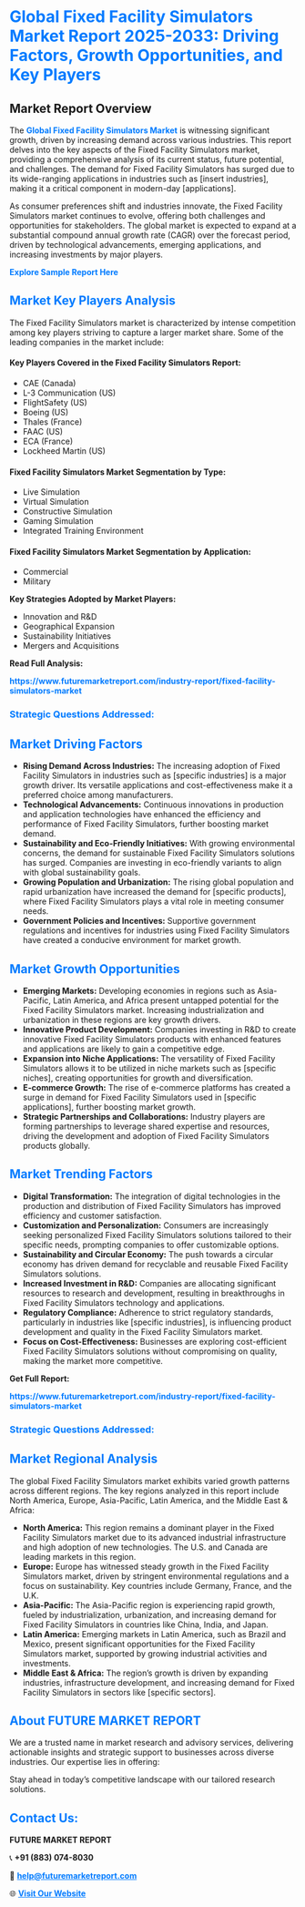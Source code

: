 <h1 style="color: #007BFF;">Global Fixed Facility Simulators Market Report 2025-2033: Driving Factors, Growth Opportunities, and Key Players</h1>

<section id="overview">
<h2>Market Report Overview</h2>
<p>The <a href="https://www.futuremarketreport.com/industry-report/fixed-facility-simulators-market" style="color: #007BFF; text-decoration: none;"><strong>Global Fixed Facility Simulators Market</strong></a> is witnessing significant growth, driven by increasing demand across various industries. This report delves into the key aspects of the Fixed Facility Simulators market, providing a comprehensive analysis of its current status, future potential, and challenges. The demand for Fixed Facility Simulators has surged due to its wide-ranging applications in industries such as [insert industries], making it a critical component in modern-day [applications].</p>
<p>As consumer preferences shift and industries innovate, the Fixed Facility Simulators market continues to evolve, offering both challenges and opportunities for stakeholders. The global market is expected to expand at a substantial compound annual growth rate (CAGR) over the forecast period, driven by technological advancements, emerging applications, and increasing investments by major players.</p>
</section>

<section id="overview">
<p><a href="https://www.futuremarketreport.com/request-sample/reportId=53089" style="color: #007BFF; text-decoration: none;"><strong>Explore Sample Report Here</strong></a></p>
</section>

<section id="key-players">
<h2 style="color: #007BFF;">Market Key Players Analysis</h2>
<p>The Fixed Facility Simulators market is characterized by intense competition among key players striving to capture a larger market share. Some of the leading companies in the market include:</p>
<h4>Key Players Covered in the Fixed Facility Simulators Report:</h4>
<ul><li>CAE (Canada)</li><li>L-3 Communication (US)</li><li>FlightSafety (US)</li><li>Boeing (US)</li><li>Thales (France)</li><li>FAAC (US)</li><li>ECA (France)</li><li>Lockheed Martin (US)</li></ul>
<h4>Fixed Facility Simulators Market Segmentation by Type:</h4>
<ul><li>Live Simulation</li><li>Virtual Simulation</li><li>Constructive Simulation</li><li>Gaming Simulation</li><li>Integrated Training Environment</li></ul>

<h4>Fixed Facility Simulators Market Segmentation by Application:</h4>
<ul><li>Commercial</li><li>Military</li></ul>
<p><strong>Key Strategies Adopted by Market Players:</strong></p>
<ul>
<li>Innovation and R&D</li>
<li>Geographical Expansion</li>
<li>Sustainability Initiatives</li>
<li>Mergers and Acquisitions</li>
</ul>
</section>

<section>
<p><strong>Read Full Analysis: </strong></p><a href="https://www.futuremarketreport.com/industry-report/fixed-facility-simulators-market" style="color: #007BFF; text-decoration: none;"><strong>https://www.futuremarketreport.com/industry-report/fixed-facility-simulators-market</strong></a>
<h3 style="color: #007BFF;">Strategic Questions Addressed:</h3>
</section>

<section id="driving-factors">
<h2 style="color: #007BFF;">Market Driving Factors</h2>
<ul>
<li><strong>Rising Demand Across Industries:</strong> The increasing adoption of Fixed Facility Simulators in industries such as [specific industries] is a major growth driver. Its versatile applications and cost-effectiveness make it a preferred choice among manufacturers.</li>
<li><strong>Technological Advancements:</strong> Continuous innovations in production and application technologies have enhanced the efficiency and performance of Fixed Facility Simulators, further boosting market demand.</li>
<li><strong>Sustainability and Eco-Friendly Initiatives:</strong> With growing environmental concerns, the demand for sustainable Fixed Facility Simulators solutions has surged. Companies are investing in eco-friendly variants to align with global sustainability goals.</li>
<li><strong>Growing Population and Urbanization:</strong> The rising global population and rapid urbanization have increased the demand for [specific products], where Fixed Facility Simulators plays a vital role in meeting consumer needs.</li>
<li><strong>Government Policies and Incentives:</strong> Supportive government regulations and incentives for industries using Fixed Facility Simulators have created a conducive environment for market growth.</li>
</ul>
</section>

<section id="growth-opportunities">
<h2 style="color: #007BFF;">Market Growth Opportunities</h2>
<ul>
<li><strong>Emerging Markets:</strong> Developing economies in regions such as Asia-Pacific, Latin America, and Africa present untapped potential for the Fixed Facility Simulators market. Increasing industrialization and urbanization in these regions are key growth drivers.</li>
<li><strong>Innovative Product Development:</strong> Companies investing in R&D to create innovative Fixed Facility Simulators products with enhanced features and applications are likely to gain a competitive edge.</li>
<li><strong>Expansion into Niche Applications:</strong> The versatility of Fixed Facility Simulators allows it to be utilized in niche markets such as [specific niches], creating opportunities for growth and diversification.</li>
<li><strong>E-commerce Growth:</strong> The rise of e-commerce platforms has created a surge in demand for Fixed Facility Simulators used in [specific applications], further boosting market growth.</li>
<li><strong>Strategic Partnerships and Collaborations:</strong> Industry players are forming partnerships to leverage shared expertise and resources, driving the development and adoption of Fixed Facility Simulators products globally.</li>
</ul>
</section>

<section id="trending-factors">
<h2 style="color: #007BFF;">Market Trending Factors</h2>
<ul>
<li><strong>Digital Transformation:</strong> The integration of digital technologies in the production and distribution of Fixed Facility Simulators has improved efficiency and customer satisfaction.</li>
<li><strong>Customization and Personalization:</strong> Consumers are increasingly seeking personalized Fixed Facility Simulators solutions tailored to their specific needs, prompting companies to offer customizable options.</li>
<li><strong>Sustainability and Circular Economy:</strong> The push towards a circular economy has driven demand for recyclable and reusable Fixed Facility Simulators solutions.</li>
<li><strong>Increased Investment in R&D:</strong> Companies are allocating significant resources to research and development, resulting in breakthroughs in Fixed Facility Simulators technology and applications.</li>
<li><strong>Regulatory Compliance:</strong> Adherence to strict regulatory standards, particularly in industries like [specific industries], is influencing product development and quality in the Fixed Facility Simulators market.</li>
<li><strong>Focus on Cost-Effectiveness:</strong> Businesses are exploring cost-efficient Fixed Facility Simulators solutions without compromising on quality, making the market more competitive.</li>
</ul>
</section>

<section>
<p><strong>Get Full Report: </strong></p><a href="https://www.futuremarketreport.com/industry-report/fixed-facility-simulators-market" style="color: #007BFF; text-decoration: none;"><strong>https://www.futuremarketreport.com/industry-report/fixed-facility-simulators-market</strong></a>
<h3 style="color: #007BFF;">Strategic Questions Addressed:</h3>
</section>


<section id="regional-analysis">
<h2 style="color: #007BFF;">Market Regional Analysis</h2>
<p>The global Fixed Facility Simulators market exhibits varied growth patterns across different regions. The key regions analyzed in this report include North America, Europe, Asia-Pacific, Latin America, and the Middle East & Africa:</p>
<ul>
<li><strong>North America:</strong> This region remains a dominant player in the Fixed Facility Simulators market due to its advanced industrial infrastructure and high adoption of new technologies. The U.S. and Canada are leading markets in this region.</li>
<li><strong>Europe:</strong> Europe has witnessed steady growth in the Fixed Facility Simulators market, driven by stringent environmental regulations and a focus on sustainability. Key countries include Germany, France, and the U.K.</li>
<li><strong>Asia-Pacific:</strong> The Asia-Pacific region is experiencing rapid growth, fueled by industrialization, urbanization, and increasing demand for Fixed Facility Simulators in countries like China, India, and Japan.</li>
<li><strong>Latin America:</strong> Emerging markets in Latin America, such as Brazil and Mexico, present significant opportunities for the Fixed Facility Simulators market, supported by growing industrial activities and investments.</li>
<li><strong>Middle East & Africa:</strong> The region’s growth is driven by expanding industries, infrastructure development, and increasing demand for Fixed Facility Simulators in sectors like [specific sectors].</li>
</ul>
</section>

<footer>
<h2 style="color: #007BFF;">About FUTURE MARKET REPORT</h2>
<p>We are a trusted name in market research and advisory services, delivering actionable insights and strategic support to businesses across diverse industries. Our expertise lies in offering:</p>

<p>Stay ahead in today’s competitive landscape with our tailored research solutions.</p>

<h2 style="color: #007BFF;">Contact Us:</h2>
<p><strong>FUTURE MARKET REPORT</strong></p>
<p>📞 <strong>+91 (883) 074-8030</strong></p>
<p>📧 <strong><a href="mailto:help@futuremarketreport.com" style="color: #007BFF;">help@futuremarketreport.com</a></strong></p>
<p>🌐 <strong><a href="https://www.futuremarketreport.com/" style="color: #007BFF;">Visit Our Website</a></strong></p>
</footer>
